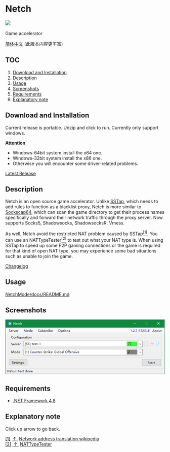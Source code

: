 # Netch
[![](https://img.shields.io/badge/Telegram-Channel-blue.svg)](https://t.me/NetchX)

Game accelerator

[简体中文](docs/README.zh-CN.md) (此版本内容更丰富)

## TOC

1. [Download and Installation](#download-and-installation)
2. [Description](#description)
3. [Usage](#usage)
4. [Screenshots](#screenshots)
5. [Requirements](#requirements)
6. [Explanatory note](#Explanatory-note)

## Download and Installation

Current release is portable. Unzip and click to run. Currently only support windows.

**Attention**

- Windows-64bit system install the x64 one.
- Windows-32bit system install the x86 one.
- Otherwise you will encounter some driver-related problems.

[Latest Release](https://github.com/netchx/Netch/releases)

## Description

Netch is an open source game accelerator. Unlike [SSTap](https://www.sockscap64.com/sstap-enjoy-gaming-enjoy-sstap/), which needs to add rules to function as a blacklist proxy, Netch is more similar to [Sockscap64](https://www.sockscap64.com/homepage/), which can scan the game directory to get their process names specifically and forward their network traffic through the proxy server. Now supports Socks5, Shadowsocks, ShadowsocksR, Vmess.

As well, Netch avoid the restricted NAT problem caused by SSTap<escape><a name = "ref_1_s"><a href="#ref_1_d"><sup>[1]</sup></a></a></escape>. You can use an NATTypeTester<escape><a name = "ref_2_s"><a href="#ref_2_d"><sup>[2]</sup></a></a></escape> to test out what your NAT type is. When using SSTap to speed up some P2P gaming connections or the game is required for that kind of open NAT type, you may experience some bad situations such as unable to join the game.

[Changelog](CHANGELOG.md)

## Usage

[NetchMode/docs/README.md](https://github.com/NetchX/NetchMode/blob/master/README.md)

## Screenshots

![](docs/screenshots/main_en.png)

## Requirements

- [.NET Framework 4.8](https://dotnet.microsoft.com/download/dotnet-framework/net48)

## Explanatory note

Click up arrow to go back.

<escape><a name = "ref_1_d"><a href = "#ref_1_d">[1]</a></a>&nbsp;<a href = "#ref_1_s">&nbsp;↑&nbsp;</a>&nbsp;<a href = "https://en.wikipedia.org/wiki/Network_address_translation#Methods_of_translation">Network address translation wikipedia</a></br><a name = "ref_2_d"><a href = "#ref_2_d">[2]</a></a>&nbsp;<a href = "#ref_2_s">&nbsp;↑&nbsp;</a>&nbsp;<a href = "https://github.com/HMBSbige/NatTypeTester">NATTypeTester</a></escape>
